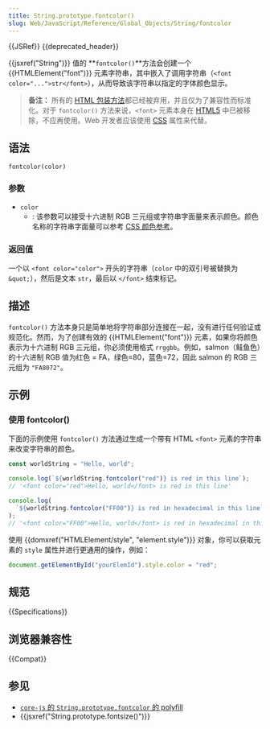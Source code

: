 ```yaml
---
title: String.prototype.fontcolor()
slug: Web/JavaScript/Reference/Global_Objects/String/fontcolor
---
```


{{JSRef}} {{deprecated_header}}

{{jsxref("String")}} 值的 **`fontcolor()`**方法会创建一个 {{HTMLElement("font")}} 元素字符串，其中嵌入了调用字符串（`<font color="...">str</font>`），从而导致该字符串以指定的字体颜色显示。

> **备注：** 所有的 [HTML 包装方法](/zh-CN/docs/Web/JavaScript/Reference/Global_Objects/String#html_包装器方法)都已经被弃用，并且仅为了兼容性而标准化。对于 `fontcolor()` 方法来说，`<font>` 元素本身在 [HTML5](/zh-CN/docs/Glossary/HTML5) 中已被移除，不应再使用。Web 开发者应该使用 [CSS](/zh-CN/docs/Web/CSS) 属性来代替。

## 语法

```js-nolint
fontcolor(color)
```

### 参数

- `color`
  - : 该参数可以接受十六进制 RGB 三元组或字符串字面量来表示颜色。颜色名称的字符串字面量可以参考 [CSS 颜色参考](/zh-CN/docs/Web/CSS/color_value)。

### 返回值

一个以 `<font color="color">` 开头的字符串（`color` 中的双引号被替换为 `&quot;`），然后是文本 `str`，最后以 `</font>` 结束标记。

## 描述

`fontcolor()` 方法本身只是简单地将字符串部分连接在一起，没有进行任何验证或规范化。然而，为了创建有效的 {{HTMLElement("font")}} 元素，如果你将颜色表示为十六进制 RGB 三元组，你必须使用格式 `rrggbb`。例如，salmon（鲑鱼色）的十六进制 RGB 值为红色 = FA，绿色=80，蓝色=72，因此 salmon 的 RGB 三元组为 `"FA8072"`。

## 示例

### 使用 fontcolor()

下面的示例使用 `fontcolor()` 方法通过生成一个带有 HTML `<font>` 元素的字符串来改变字符串的颜色。

```js
const worldString = "Hello, world";

console.log(`${worldString.fontcolor("red")} is red in this line`);
// '<font color="red">Hello, world</font> is red in this line'

console.log(
  `${worldString.fontcolor("FF00")} is red in hexadecimal in this line`
);
// '<font color="FF00">Hello, world</font> is red in hexadecimal in this line'
```

使用 {{domxref("HTMLElement/style", "element.style")}} 对象，你可以获取元素的 `style` 属性并进行更通用的操作，例如：

```js
document.getElementById("yourElemId").style.color = "red";
```

## 规范

{{Specifications}}

## 浏览器兼容性

{{Compat}}

## 参见

- [`core-js` 的 `String.prototype.fontcolor` 的 polyfill](https://github.com/zloirock/core-js#ecmascript-string-and-regexp)
- {{jsxref("String.prototype.fontsize()")}}
